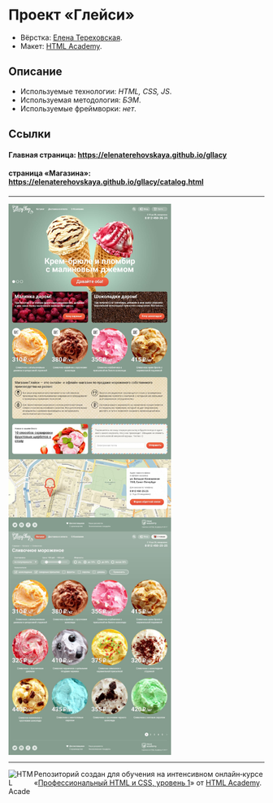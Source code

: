 # Проект «Глейси»

* Вёрстка: [Елена Тереховская](https://github.com/elenaterehovskaya).
* Макет: [HTML Academy](https://htmlacademy.ru).

## Описание

* Используемые технологии: _HTML, CSS, JS_.
* Используемая методология: _БЭМ_.
* Используемые фреймворки: _нет_.

## Ссылки

#### Главная страница: <a href="https://elenaterehovskaya.github.io/gllacy" target="_blank">https://elenaterehovskaya.github.io/gllacy</a>

#### страница «Магазина»: <a href="https://elenaterehovskaya.github.io/gllacy/catalog.html" target="_blank">https://elenaterehovskaya.github.io/gllacy/catalog.html</a>

####

---

<a href="https://elenaterehovskaya.github.io/gllacy" target="_blank"><img align="top" width="320" alt="Главная страница «Глейси»" src="https://github.com/elenaterehovskaya/elenaterehovskaya.github.io/blob/master/img/gllacy-index-1200.jpg"></a>
<a href="https://elenaterehovskaya.github.io/gllacy/catalog.html" target="_blank"><img align="top" width="320" alt="Страница «Магазина»" src="https://github.com/elenaterehovskaya/elenaterehovskaya.github.io/blob/master/img/gllacy-catalog-1200.jpg"></a>

---

<a href="https://htmlacademy.ru/intensive/htmlcss"><img align="left" width="50" height="50" alt="HTML Academy" src="https://up.htmlacademy.ru/static/img/intensive/htmlcss/logo-for-github-2.png"></a>

Репозиторий создан для обучения на интенсивном онлайн‑курсе «[Профессиональный HTML и CSS, уровень 1](https://htmlacademy.ru/intensive/htmlcss)» от [HTML Academy](https://htmlacademy.ru).
